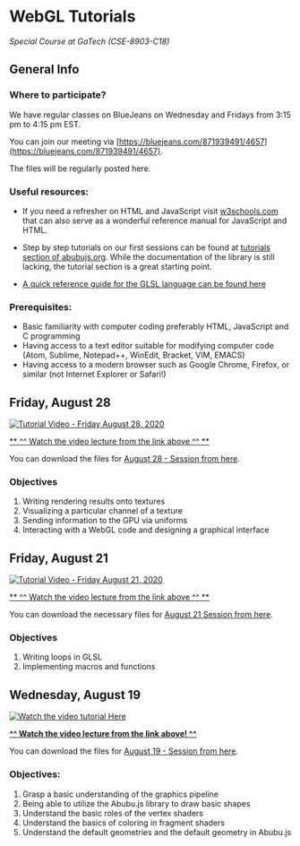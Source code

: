 # WebGL Tutorials
_Special Course at GaTech (CSE-8903-C18)_

## General Info
### Where to participate?
We have regular classes on BlueJeans on Wednesday and Fridays from 3:15 pm to 4:15 pm EST. 

You can join our meeting via [https://bluejeans.com/871939491/4657](https://bluejeans.com/871939491/4657).

The files will be regularly posted here.


### Useful resources:
* If you need a refresher on HTML and JavaScript visit [w3schools.com](https://w3schools.com) that can also serve as a wonderful reference manual for JavaScript and HTML.
* Step by step tutorials on our first sessions can be found at [tutorials section of abubujs.org](https://www.abubujs.org/learning/tutorials/?help=doc). While the documentation of the library is still lacking, the tutorial section is a great starting point.

* [A quick reference guide for the GLSL language can be found here](https://www.khronos.org/files/webgl20-reference-guide.pdf)

### Prerequisites:
- Basic familiarity with computer coding preferably HTML, JavaScript and C programming
- Having access to a text editor suitable for modifying computer code (Atom, Sublime, Notepad++, WinEdit, Bracket, VIM, EMACS)
- Having access to a modern browser such as Google Chrome, Firefox, or similar (not Internet Explorer or Safari!)

## Friday, August 28
[![Tutorial Video - Friday August 28, 2020](http://img.youtube.com/vi/WFw0_z5qj60/0.jpg)](http://www.youtube.com/watch?v=WFw0_z5qj60 "Tutorial Video - Friday August 28, 2020")

[** ^^ Watch the video lecture from the link above ^^ **](http://www.youtube.com/watch?v=WFw0_z5qj60)

You can download the files for [August 28 - Session from here](./2020-August-28).

### Objectives
1. Writing rendering results onto textures
1. Visualizing a particular channel of a texture
1. Sending information to the GPU via uniforms
1. Interacting with a WebGL code and designing a graphical interface


## Friday, August 21
[![Tutorial Video - Friday August 21, 2020](http://img.youtube.com/vi/xsIviCqEbL0/0.jpg)](http://www.youtube.com/watch?v=xsIviCqEbL0 "Tutorial Video - Friday August 21, 2020")

[** ^^ Watch the video lecture from the link above ^^ **](http://www.youtube.com/watch?v=xsIviCqEbL0)

You can download the necessary files for [August 21 Session from here](./2020-August-21).

### Objectives
1. Writing loops in GLSL
1. Implementing macros and functions



## Wednesday, August 19 

[![Watch the video tutorial Here](http://img.youtube.com/vi/2_I6YZXsAzs/0.jpg)](http://www.youtube.com/watch?v=2_I6YZXsAzs "Tutorial Video - Wednesday August 19, 2020")

[**^^ Watch the video lecture from the link above! ^^**](https://youtu.be/2_I6YZXsAzs)

You can download the files for [August 19 - Session from here](./2020-August-19).

### Objectives:
 1. Grasp a basic understanding of the graphics pipeline
 1. Being able to utilize the Abubu.js library to draw basic shapes
 1. Understand the basic roles of the vertex shaders
 1. Understand the basics of coloring in fragment shaders
 1. Understand the default geometries and the default geometry in Abubu.js


